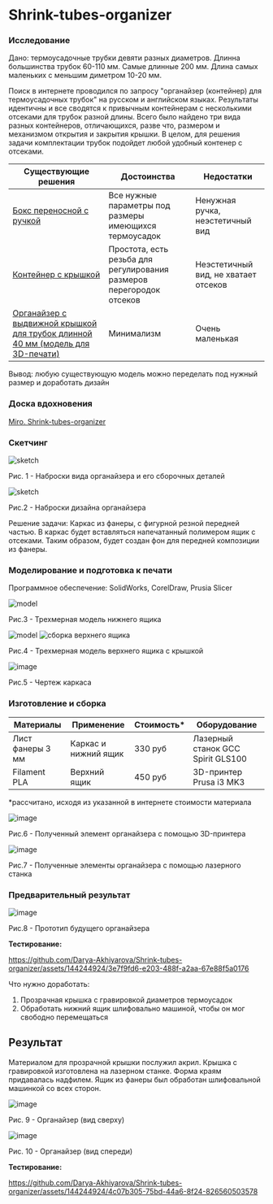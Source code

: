 # Shrink-tubes-organizer

### Исследование

Дано: термоусадочные трубки девяти разных диаметров. Длинна большинства трубок 60-110 мм. Самые длинные 200 мм. Длина самых маленьких с меньшим диметром 10-20 мм.

Поиск в интернете проводился по запросу "органайзер (контейнер) для термоусадочных трубок" на русском и английском языках. Результаты идентичны и все сводятся к привычным контейнерам с несколькими отсеками для трубок разной длины. Всего было найдено три вида разных контейнеров, отличающихся, разве что, размером и механизмом открытия и закрытия крышки. В целом, для решения задачи комплектации трубок подойдет любой удобный контенер с отсеками. 

| Существующие решения      | Достоинства          | Недостатки |
|---------------------------|----------------------|------------|
|[Бокс переносной с ручкой](https://www.tinytronics.nl/shop/en/tools-and-mounting/installation-and-mounting-material/heat-shrink-tubing/heat-shrink-tubing-kit-in-box-coloured-505-pieces)| Все нужные параметры под размеры имеющихся термоусадок | Ненужная ручка, неэстетичный вид |
|[Контейнер с крышкой](https://sl.aliexpress.ru/p?key=YzjJUIn) | Простота, есть резьба для регулирования размеров перегородок отсеков | Неэстетичный вид, не хватает отсеков |
|[Органайзер с выдвижной крышкой для трубок длинной 40 мм (модель для 3D-печати)](https://www.thingiverse.com/thing:4410437) | Минимализм | Очень маленькая |

Вывод: любую существующую модель можно переделать под нужный размер и доработать дизайн

### Доска вдохновения

[Miro. Shrink-tubes-organizer](https://miro.com/welcomeonboard/V0tsdHA0bVhsWVZuT2hpaVNEZVlDTWJCRUJZbVh0aGRsM0RycVFKY2ZiNDJUR2g2aEFEN1g2MGpqeU9pekZhT3wzMDc0NDU3MzUxOTc5OTc5NTY3fDI=?share_link_id=810120161103)

### Скетчинг

![sketch](photos/скетч1.jpeg)

Рис. 1 - Наброски вида органайзера и его сборочных деталей

![sketch](photos/скетч2.jpeg)

Рис.2 - Наброски дизайна органайзера


Решение задачи: Каркас из фанеры, с фигурной резной передней частью. В каркас будет вставляться напечатанный полимером ящик с отсеками. Таким образом, будет создан фон для передней композиции из фанеры.

### Моделирование и подготовка к печати

Программное обеспечение: SolidWorks, CorelDraw, Prusia Slicer

![model](CAD/ящик-н.jpg)

Рис.3 - Трехмерная модель нижнего ящика

![model](CAD/ящик-в.jpg)
![сборка верхнего ящика](https://github.com/Darya-Akhiyarova/Shrink-tubes-organizer/assets/144244924/f5e5f6ec-8d38-4252-b120-ca49262b9b50)

Рис.4 - Трехмерная модель верхнего ящика с крышкой

![image](CAD/чертеж.png)

Рис.5 - Чертеж каркаса

### Изготовление и сборка

| Материалы        | Применение         | Стоимость*        | Оборудование       |
|------------------|--------------------|-------------------|--------------------|
|Лист фанеры 3 мм  | Каркас и нижний ящик | 330 руб | Лазерный станок GCC Spirit GLS100 |
|Filament PLA  | Верхний ящик| 450 руб | 3D-принтер Prusa i3 MK3 |

*рассчитано, исходя из указанной в интернете стоимости материала

![image](photos/элемент.jpg)

Рис.6 - Полученный элемент органайзера с помощью 3D-принтера

![image](photos/детали.jpg)

Рис.7 - Полученные элементы органайзера с помощью лазерного станка

### Предварительный результат

![image](photos/прототип.jpeg)

Рис.8 - Прототип будущего органайзера

**Тестирование:**

https://github.com/Darya-Akhiyarova/Shrink-tubes-organizer/assets/144244924/3e7f9fd6-e203-488f-a2aa-67e88f5a0176

Что нужно доработать:
1. Прозрачная крышка с гравировкой диаметров термоусадок
2. Обработать нижний ящик шлифовально машиной, чтобы он мог свободно перемещаться

## Результат

Материалом для прозрачной крышки послужил акрил. Крышка с гравировкой изготовлена на лазерном станке. Форма краям придавалась надфилем. 
Ящик из фанеры был обработан шлифовальной машинкой со всех сторон. 


![image](photos/сверху.jpeg)

Рис. 9 - Органайзер (вид сверху)

![image](photos/перед.jpeg)

Рис. 10 - Органайзер (вид спереди)

**Тестирование:**

https://github.com/Darya-Akhiyarova/Shrink-tubes-organizer/assets/144244924/4c07b305-75bd-44a6-8f24-826560503578

